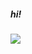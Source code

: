 ##### hi! 

<p align="left">
  <a href="https://skillicons.dev">
    <img src="https://skillicons.dev/icons?i=java,spring,maven,hibernate,aws,postgres" />
  </a>
</p>



